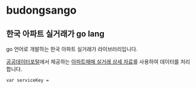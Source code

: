 # budongsango
## 한국 아파트 실거래가 go lang
go 언어로 개발하는 한국 아파트 실거래가 라이브러리입니다.

[공공데이터포털](https://www.data.go.kr)에서 제공하는 [아파트매매 실거래 상세 자료](https://www.data.go.kr/data/15057511/openapi.do)를 사용하여 데이터를 처리합니다.
```
var serviceKey = 
```
